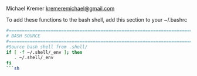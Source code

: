 Michael Kremer <kremeremichael@gmail.com>

To add these functions to the bash shell, add this section to your ~/.bashrc

```sh
#=================================================================================================#
# BASH SOURCE
#=================================================================================================#
#Source bash shell from .shell/ 
if [ -f ~/.shell/_env ]; then
   . ~/.shell/_env
fi
```sh
